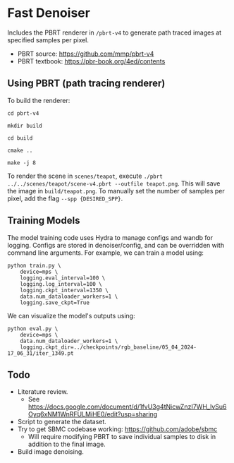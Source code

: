# Fast Denoiser

Includes the PBRT renderer in `/pbrt-v4` to generate path traced images at specified
samples per pixel.
- PBRT source: https://github.com/mmp/pbrt-v4
- PBRT textbook: https://pbr-book.org/4ed/contents

## Using PBRT (path tracing renderer)

To build the renderer:

```
cd pbrt-v4

mkdir build

cd build

cmake ..

make -j 8
```

To render the scene in `scenes/teapot`, execute
`./pbrt ../../scenes/teapot/scene-v4.pbrt --outfile teapot.png`. This will save
the image in `build/teapot.png`. To manually set the number of samples per 
pixel, add the flag `--spp {DESIRED_SPP}`.

## Training Models

The model training code uses Hydra to manage configs and wandb for logging.
Configs are stored in denoiser/config, and can be overridden with command line
arguments. For example, we can train a model using:

```
python train.py \
    device=mps \
    logging.eval_interval=100 \
    logging.log_interval=100 \
    logging.ckpt_interval=1350 \
    data.num_dataloader_workers=1 \
    logging.save_ckpt=True
```

We can visualize the model's outputs using:

```
python eval.py \
    device=mps \
    data.num_dataloader_workers=1 \
    logging.ckpt_dir=../checkpoints/rgb_baseline/05_04_2024-17_06_31/iter_1349.pt
```

## Todo

- Literature review.
    - See https://docs.google.com/document/d/1fvU3g4tNicwZnzI7WH_lvSu6Oyq6xNM1WnRFULMiHE0/edit?usp=sharing
- Script to generate the dataset.
- Try to get SBMC codebase working: https://github.com/adobe/sbmc
    - Will require modifying PBRT to save individual samples to disk in addition
    to the final image.
- Build image denoising.